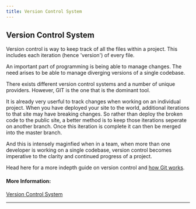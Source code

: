 ```yaml
---
title: Version Control System
---
```

## Version Control System

Version control is way to keep track of all the files within a project. This includes each iteration (hence 'version') of every file. 

An important part of programming is being able to manage changes. The need arises to be able to manage diverging versions of a single codebase.

There exists different version control systems and a number of unique providers. However, GIT is the one that is the dominant tool. 

It is already very userful to track changes when working on an individual project. When you have deployed your site to the world, additional iterations to that site may have breaking changes. So rather than deploy the broken code to the public site, a better method is to keep those iterations seperate on another branch. Once this iteration is complete it can then be merged into the master branch. 

And this is intensely maginfied when in a team, when more than one developer is working on a single codebase, version control becomes imperative to the clarity and continued progress of a project. 

Head here for a more indepth guide on version control and [how Git works](https://guide.freecodecamp.org/git/).


#### More Information:
<!-- Please add any articles you think might be helpful to read before writing the article -->
<a href='https://en.wikipedia.org/wiki/Version_control' target='_blank' rel='nofollow'>Version Control System</a>

---
